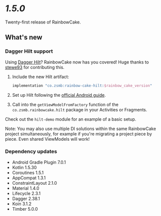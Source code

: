 # *1.5.0*

Twenty-first release of RainbowCake.

## What's new

### Dagger Hilt support

Using [Dagger Hilt](https://dagger.dev/hilt/)? RainbowCake now has you covered! Huge thanks to [stewe93](https://github.com/stewe93) for contributing this.

1. Include the new Hilt artifact:

    ```groovy
    implementation "co.zsmb:rainbow-cake-hilt:$rainbow_cake_version"
    ```  

2. Set up Hilt following the [official Android guide](https://developer.android.com/training/dependency-injection/hilt-android).

3. Call into the `getViewModelFromFactory` function of the `co.zsmb.rainbowcake.hilt` package in
   your Activities or Fragments.

Check out the `hilt-demo` module for an example of a basic setup.

Note: You may also use multiple DI solutions within the same RainbowCake project simultaneously, for example if you're migrating a project piece by piece. Even shared ViewModels will work!

### Dependency updates

- Android Gradle Plugin 7.0.1
- Kotlin 1.5.30
- Coroutines 1.5.1
- AppCompat 1.3.1
- ConstraintLayout 2.1.0
- Material 1.4.0
- Lifecycle 2.3.1
- Dagger 2.38.1
- Koin 3.1.2
- Timber 5.0.0
